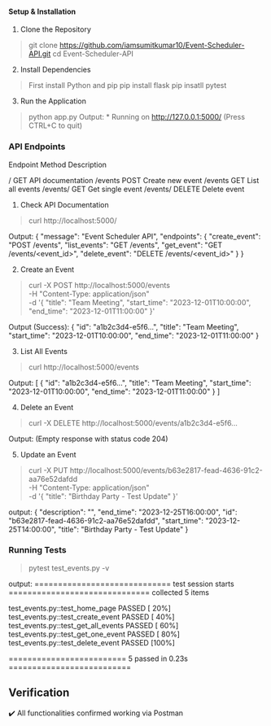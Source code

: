 
#### Setup & Installation

1. Clone the Repository
> git clone https://github.com/iamsumitkumar10/Event-Scheduler-API.git
> cd Event-Scheduler-API

2. Install Dependencies
> First install Python and pip 
> pip install flask
> pip insatll pytest

3. Run the Application
> python app.py
Output: * Running on http://127.0.0.1:5000/ (Press CTRL+C to quit)


### API Endpoints

Endpoint	    Method	      Description

/	              GET	        API documentation
/events	        POST	      Create new event
/events	        GET	        List all events
/events/<id>	  GET	        Get single event
/events/<id>	  DELETE	    Delete event

1. Check API Documentation
> curl http://localhost:5000/

Output:
{
  "message": "Event Scheduler API",
  "endpoints": {
    "create_event": "POST /events",
    "list_events": "GET /events",
    "get_event": "GET /events/<event_id>",
    "delete_event": "DELETE /events/<event_id>"
  }
}

2. Create an Event
> curl -X POST http://localhost:5000/events \
-H "Content-Type: application/json" \
-d '{
    "title": "Team Meeting",
    "start_time": "2023-12-01T10:00:00",
    "end_time": "2023-12-01T11:00:00"
}'

Output (Success):
{
  "id": "a1b2c3d4-e5f6...",
  "title": "Team Meeting",
  "start_time": "2023-12-01T10:00:00",
  "end_time": "2023-12-01T11:00:00"
}

3. List All Events
> curl http://localhost:5000/events

Output:
[
  {
    "id": "a1b2c3d4-e5f6...",
    "title": "Team Meeting",
    "start_time": "2023-12-01T10:00:00",
    "end_time": "2023-12-01T11:00:00"
  }
]


4. Delete an Event
> curl -X DELETE http://localhost:5000/events/a1b2c3d4-e5f6...

Output:
(Empty response with status code 204)


5. Update an Event
> curl -X PUT http://localhost:5000/events/b63e2817-fead-4636-91c2-aa76e52dafdd \
-H "Content-Type: application/json" \
-d '{
    "title": "Birthday Party - Test Update"
}'

output:
{
  "description": "",
  "end_time": "2023-12-25T16:00:00",
  "id": "b63e2817-fead-4636-91c2-aa76e52dafdd",
  "start_time": "2023-12-25T14:00:00",
  "title": "Birthday Party - Test Update"
}


### Running Tests

> pytest test_events.py -v

output:
============================= test session starts ==============================
collected 5 items                                                    

test_events.py::test_home_page PASSED                          [ 20%]
test_events.py::test_create_event PASSED                       [ 40%]
test_events.py::test_get_all_events PASSED                     [ 60%]
test_events.py::test_get_one_event PASSED                      [ 80%]
test_events.py::test_delete_event PASSED                       [100%]

========================= 5 passed in 0.23s ==========================

## Verification
✔️ All functionalities confirmed working via Postman



